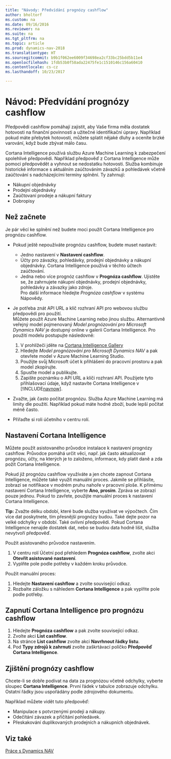 ```yaml
---
title: "Návody: Předvídání prognózy cashflow"
author: bholtorf
ms.custom: na
ms.date: 09/16/2016
ms.reviewer: na
ms.suite: na
ms.tgt_pltfrm: na
ms.topic: article
ms.prod: dynamics-nav-2018
ms.translationtype: HT
ms.sourcegitcommit: b9b1f062ee6009f34698ea2cf33bc25bdd5b11e4
ms.openlocfilehash: 1fdb53b0f58ada22475fe1c1510146c156a60410
ms.contentlocale: cs-cz
ms.lasthandoff: 10/23/2017

---
```


# <a name="how-to-make-predictive-cash-flow-forecasts"></a>Návod: Předvídání prognózy cashflow
Předpovědi cashflow pomáhají zajistit, aby Vaše firma měla dostatek hotovosti na finanční povinnosti a užitečné identifikační úpravy. Například pokud máte přebytek hotovosti, můžete splatit nějaké dluhy a oceníte brzké varování, když bude zbývat málo času.

Cortana Intelligence používá službu Azure Machine Learning k zabezpečení spolehlivé předpovědi. Například předpověď z Cortana Intelligence může pomoci předpovědět a vyhnout se nedostatku hotovosti. Služba kombinuje historické informace s aktuálním zaúčtováním závazků a pohledávek včetně zaúčtování s nadcházejícími termíny splnění. Ty zahrnují:
* Nákupní objednávky
* Prodejní objednávky
* Zaúčtovaní prodeje a nákupní faktury
* Dobropisy

## <a name="before-you-start"></a>Než začnete  
Je pár věcí ke splnění než budete moci použít Cortana Intelligence pro prognózu cashflow.
* Pokud ještě nepoužíváte prognózu cashflow, budete muset nastavit:
    * Jedno nastavení v **Nastavení cashflow**.
    * Účty pro závazky, pohledávky, prodejní objednávky a nákupní objednávky. Cortana Intelligence používá v těchto účtech zaúčtování.
    * Jedna nebo více prognóz cashflow v **Prognóza cashflow**. Ujistěte se, že zahrnujete nákupní objednávky, prodejní objednávky, pohledávky a závazky jako zdroje.  
    Pro další informace hledejte _Prognóza cashflow_ v systému Nápovědy.
* Je potřeba znát API URL a klíč rozhraní API pro webovou službu předpovědi pro použití.  
    Můžete použít Azure Machine Learning nebo jinou službu. Alternantivně veřejný model pojmenovaný _Model prognózování pro Microsoft Dynamics NAV_ je dostupný online v galerii Cortana Intelligence. Pro použití modelu postupujte následovně:

    1. V prohlížeči jděte na [Cortana Intelligence Gallery](https://go.microsoft.com/fwlink/?linkid=828352)
    2. Hledejte _Model prognózování pro Microsoft Dynamics NAV_ a pak otevřete model v Azure Machine Learning Studio.
    3. Použijte svůj Microsoft účet k přihlášení do pracovní prostoru a pak model zkopírujte.
    4. Spusťte model a publikujte.
    5. Zapište poznámku o API URL a klíči rozhraní API. Použijete tyto přihlašovací údaje, když nastavíte Cortana Intelligence v [!INCLUDE[navnow](includes/navnow_md.md)].  

* Zvažte, jak často počítat prognózu. Služba Azure Machine Learning má limity dle použití. Například pokud máte hodně zboží, bude lepší počítat méně často.
* Přiřaďte si roli účetního v centru rolí.

## <a name="set-up-cortana-intelligence"></a>Nastavení Cortana Intelligence
Můžete použít asistovaného průvodce instalace k nastavení prognózy cashflow. Průvodce pomáhá určit věci, např. jak často aktualizovat prognózu, účty, na kterých je to založeno, informace, kdy platit daně a zda požít Cortana Intelligence.  

Pokud již prognózu cashflow využíváte a jen chcete zapnout Cortana Intelligence, můžete také využít manuální proces. Jakmile se přihlásíte, zobrazí se notifikace v modrém pruhu nahoře v pracovní ploše. K přímému nastavení Cortana Intelligence, vyberte **Ano, prosím**. Zpráva se zobrazí pouze jednou. Pokud to zavřete, použijte manuální proces k nastavení Cortana Intelligence.  

**Tip:** Zvažte délku období, které bude služba využívat ve výpočtech. Čím více dat poskytnete, tím přesnější prognózy budou. Také dejte pozor na velké odchylky v období. Také ovlivní předpovědi. Pokud Cortana Intelligence nenajde dostatek dat, nebo se budou data hodně lišit, služba nevytvoří předpověď.

Použít asistovaného průvodce nastavením.
1. V centru rolí Účetní pod přehledem **Prognóza cashflow**, zvolte akci **Otevřít asistované nastavení**.
2. Vyplňte pole podle potřeby v každém kroku průvodce.

Použít manuální proces:
1. Hledejte **Nastavení cashflow** a zvolte související odkaz.
2. Rozbalte záložku s náhledem **Cortana Intelligence** a pak vyplňte pole podle potřeby.

## <a name="turn-on-cortana-intelligence-for-cash-flow-forecasts"></a>Zapnutí Cortana Intelligence pro prognózu cashflow
1. Hledejte **Prognóza cashflow** a pak zvolte související odkaz.
2. Zvolte akci **List cashflow**.
3. Na stránce **List cashflow** zvolte akci **Navrhnout řádky listu**.  
4. Pod **Typy zdrojů k zahrnutí** zvolte zaškrtávací políčko **Předpověď Cortana Intelligence**.

## <a name="investigate-a-cash-flow-forecast"></a>Zjištění prognózy cashflow
Chcete-li se dobře podívat na data za prognózou včetně odchylky, vyberte sloupec **Cortana Intelligence**. První řádek v tabulce zobrazuje odchylku. Ostatní řádky jsou uspořádány podle zdrojového dokumentu.  

Například můžete vidět tuto předpověď:    
* Manipulace s potvrzenými prodeji a nákupy.
* Odečítání závazek a přičítání pohledávek.
* Přeskakování duplikovaných prodejních a nákupních objednávek.

## <a name="see-also"></a>Viz také  
[Práce s Dynamics NAV](ui-work-product.md)

